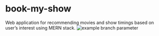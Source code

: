 # book-my-show
Web application for recommending movies and show timings based on user’s interest using MERN stack.
![example branch parameter](https://www.repostatus.org/badges/latest/wip.svg)
